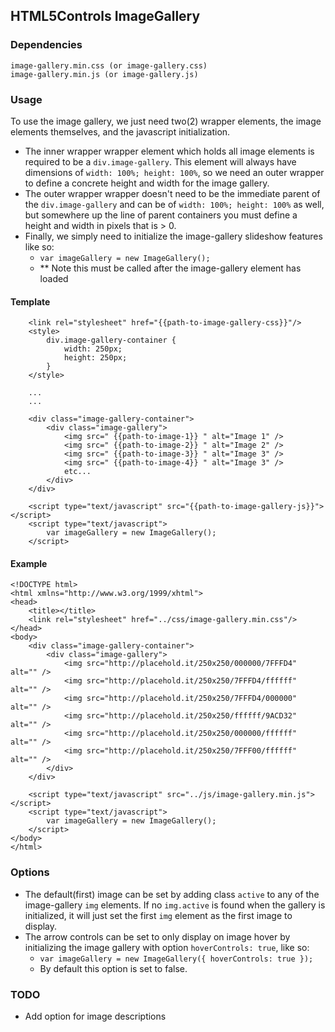 ﻿## HTML5Controls ImageGallery

### Dependencies
``` 
image-gallery.min.css (or image-gallery.css)
image-gallery.min.js (or image-gallery.js)
```

### Usage
To use the image gallery, we just need two(2) wrapper elements, the image elements themselves, and the javascript initialization. 
-   The inner wrapper wrapper element which holds all image elements is required to be a `div.image-gallery`. This element will always have dimensions of `width: 100%; height: 100%`, so we need an outer wrapper to define a concrete height and width for the image gallery. 
-   The outer wrapper wrapper doesn't need to be the immediate parent of the `div.image-gallery` and can be of `width: 100%; height: 100%` as well, but somewhere up the line of parent containers you must define a height and width in pixels that is > 0.
-   Finally, we simply need to initialize the image-gallery slideshow features like so:
    -   `var imageGallery = new ImageGallery();`
    -   ** Note this must be called after the image-gallery element has loaded

#### Template
```
    <link rel="stylesheet" href="{{path-to-image-gallery-css}}"/>
    <style>
        div.image-gallery-container {
            width: 250px;
            height: 250px;
        }
    </style>

    ...
    ...

    <div class="image-gallery-container">
        <div class="image-gallery">
            <img src=" {{path-to-image-1}} " alt="Image 1" />
            <img src=" {{path-to-image-2}} " alt="Image 2" />
            <img src=" {{path-to-image-3}} " alt="Image 3" />
            <img src=" {{path-to-image-4}} " alt="Image 3" />
            etc...
        </div>
    </div>

    <script type="text/javascript" src="{{path-to-image-gallery-js}}"></script>
    <script type="text/javascript">
        var imageGallery = new ImageGallery();
    </script>
```



#### Example
```
<!DOCTYPE html>
<html xmlns="http://www.w3.org/1999/xhtml">
<head>
    <title></title>
    <link rel="stylesheet" href="../css/image-gallery.min.css"/>
</head>
<body>
    <div class="image-gallery-container">
        <div class="image-gallery">
            <img src="http://placehold.it/250x250/000000/7FFFD4" alt="" />
            <img src="http://placehold.it/250x250/7FFFD4/ffffff" alt="" />
            <img src="http://placehold.it/250x250/7FFFD4/000000" alt="" />
            <img src="http://placehold.it/250x250/ffffff/9ACD32" alt="" />
            <img src="http://placehold.it/250x250/000000/ffffff" alt="" />
            <img src="http://placehold.it/250x250/7FFF00/ffffff" alt="" />
        </div>
    </div>

    <script type="text/javascript" src="../js/image-gallery.min.js"></script>
    <script type="text/javascript">
        var imageGallery = new ImageGallery();
    </script>
</body>
</html>
```

### Options
-   The default(first) image can be set by adding class `active` to any of the image-gallery `img` elements. If no `img.active` is found when the gallery is initialized, it will just set the first `img` element as the first image to display.
-   The arrow controls can be set to only display on image hover by initializing the image gallery with option `hoverControls: true`, like so: 
    -   `var imageGallery = new ImageGallery({ hoverControls: true });`
    -   By default this option is set to false.

### TODO
-   Add option for image descriptions